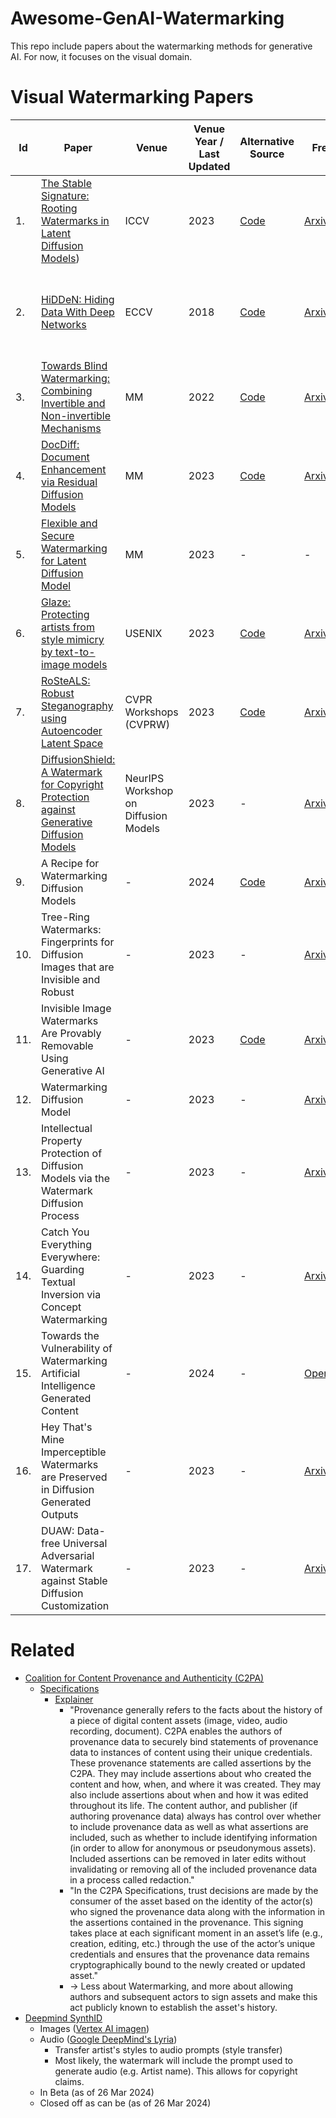 # Awesome-GenAI-Watermarking
This repo include papers about the watermarking methods for generative AI. For now, it focuses on the visual domain.
   
# Visual Watermarking Papers
| Id  | Paper                                                                                                                                                                                                                         | Venue                                | Venue Year / Last Updated | Alternative Source                                               | Free PDF                                                 | Notes                                                                           |
|-----|-------------------------------------------------------------------------------------------------------------------------------------------------------------------------------------------------------------------------------|--------------------------------------|---------------------------|------------------------------------------------------------------|----------------------------------------------------------|---------------------------------------------------------------------------------|
| 1.  | [The Stable Signature: Rooting Watermarks in Latent Diffusion Models](https://openaccess.thecvf.com/content/ICCV2023/html/Fernandez_The_Stable_Signature_Rooting_Watermarks_in_Latent_Diffusion_Models_ICCV_2023_paper.html)) | ICCV                                 | 2023                      | [Code](https://github.com/facebookresearch/stable_signature.git) | [Arxiv](https://arxiv.org/abs/2303.15435)                | -                                                                               |
| 2.  | [HiDDeN: Hiding Data With Deep Networks](https://dl.acm.org/doi/abs/10.1007/978-3-030-01267-0_40)                                                                                                                             | ECCV                                 | 2018                      | [Code](https://github.com/jirenz/HiDDeN)                         | [Arxiv](https://arxiv.org/pdf/1807.09937.pdf)            | - Main tool used in 1.<br>- Contains differentiable approx. of JPEG compression |
| 3.  | [Towards Blind Watermarking: Combining Invertible and Non-invertible Mechanisms](https://dl.acm.org/doi/abs/10.1145/3503161.3547950)                                                                                          | MM                                   | 2022                      | [Code](https://github.com/rmpku/CIN)                             | [Arxiv](https://arxiv.org/abs/2212.12678)                | -                                                                               |
| 4.  | [DocDiff: Document Enhancement via Residual Diffusion Models](https://dl.acm.org/doi/abs/10.1145/3581783.3611730)                                                                                                             | MM                                   | 2023                      | [Code](https://github.com/Royalvice/DocDiff)                     | [Arxiv](https://arxiv.org/abs/2305.03892)                | -                                                                               |
| 5.  | [Flexible and Secure Watermarking for Latent Diffusion Model](https://dl.acm.org/doi/10.1145/3581783.3612448)                                                                                                                 | MM                                   | 2023                      | -                                                                | -                                                        | -                                                                               |
| 6.  | [Glaze: Protecting artists from style mimicry by text-to-image models](https://www.usenix.org/conference/usenixsecurity23/presentation/shan)                                                                                  | USENIX                               | 2023                      | [Code](https://github.com/EspacioLatente/Glaze.git)              | [Arxiv](https://arxiv.org/abs/2302.04222)                | -                                                                               |
| 7.  | [RoSteALS: Robust Steganography using Autoencoder Latent Space](https://ieeexplore.ieee.org/document/10208817)                                                                                                                | CVPR Workshops (CVPRW)               | 2023                      | [Code](https://github.com/coriverchen/Robust_Steganography.git)  | [Arxiv](https://arxiv.org/abs/2304.03400)                | -                                                                               |
| 8.  | [DiffusionShield: A Watermark for Copyright Protection against Generative Diffusion Models](https://neurips.cc/virtual/2023/74895)                                                                                            | NeurIPS Workshop on Diffusion Models | 2023                      | -                                                                | [Arxiv](https://arxiv.org/abs/2306.04642)                | -                                                                               |
| 9.  | A Recipe for Watermarking Diffusion Models                                                                                                                                                                                    | -                                    | 2024                      | [Code](https://github.com/yunqing-me/WatermarkDM.git)            | [Arxiv](https://arxiv.org/abs/2303.10137)                | -                                                                               |
| 10. | Tree-Ring Watermarks: Fingerprints for Diffusion Images that are Invisible and Robust                                                                                                                                         | -                                    | 2023                      | -                                                                | [Arxiv](https://arxiv.org/abs/2305.20030)                | -                                                                               |
| 11. | Invisible Image Watermarks Are Provably Removable Using Generative AI                                                                                                                                                         | -                                    | 2023                      | [Code](https://github.com/XuandongZhao/WatermarkAttacker.git)    | [Arxiv](https://arxiv.org/abs/2306.01953)                | -                                                                               |
| 12. | Watermarking Diffusion Model                                                                                                                                                                                                  | -                                    | 2023                      | -                                                                | [Arxiv](https://arxiv.org/abs/2305.12502)                | -                                                                               |
| 13. | Intellectual Property Protection of Diffusion Models via the Watermark Diffusion Process                                                                                                                                      | -                                    | 2023                      | -                                                                | [Arxiv](https://arxiv.org/abs/2306.03436)                | -                                                                               |
| 14. | Catch You Everything Everywhere: Guarding Textual Inversion via Concept Watermarking                                                                                                                                          | -                                    | 2023                      | -                                                                | [Arxiv](https://arxiv.org/abs/2309.05940)                | -                                                                               |
| 15. | Towards the Vulnerability of Watermarking Artificial Intelligence Generated Content                                                                                                                                           | -                                    | 2024                      | -                                                                | [OpenReview](https://openreview.net/forum?id=xY4861TVUc) | -                                                                               |
| 16. | Hey That's Mine Imperceptible Watermarks are Preserved in Diffusion Generated Outputs                                                                                                                                         | -                                    | 2023                      | -                                                                | [Arxiv](https://arxiv.org/abs/2308.11123)                | -                                                                               |
| 17. | DUAW: Data-free Universal Adversarial Watermark against Stable Diffusion Customization                                                                                                                                        | -                                    | 2023                      | -                                                                | [Arxiv](https://arxiv.org/abs/2308.09889)                | -                                                                               |

# Related
- [Coalition for Content Provenance and Authenticity (C2PA)](https://c2pa.org/)
  - [Specifications](https://c2pa.org/specifications/specifications/1.3/index.html)
    - [Explainer](https://c2pa.org/specifications/specifications/1.2/explainer/Explainer.html)
      - "Provenance generally refers to the facts about the history of a piece of digital content assets (image, video, audio recording, document). C2PA enables the authors of provenance data to securely bind statements of provenance data to instances of content using their unique credentials. These provenance statements are called assertions by the C2PA. They may include assertions about who created the content and how, when, and where it was created. They may also include assertions about when and how it was edited throughout its life. The content author, and publisher (if authoring provenance data) always has control over whether to include provenance data as well as what assertions are included, such as whether to include identifying information (in order to allow for anonymous or pseudonymous assets). Included assertions can be removed in later edits without invalidating or removing all of the included provenance data in a process called redaction."
      - "In the C2PA Specifications, trust decisions are made by the consumer of the asset based on the identity of the actor(s) who signed the provenance data along with the information in the assertions contained in the provenance. This signing takes place at each significant moment in an asset’s life (e.g., creation, editing, etc.) through the use of the actor’s unique credentials and ensures that the provenance data remains cryptographically bound to the newly created or updated asset."
      - -> Less about Watermarking, and more about allowing authors and subsequent actors to sign assets and make this act publicly known to establish the asset's history. 
- [Deepmind SynthID](https://deepmind.google/technologies/synthid/)
  - Images ([Vertex AI imagen](https://cloud.google.com/vertex-ai/generative-ai/docs/image/overview))
  - Audio ([Google DeepMind's Lyria](https://deepmind.google/discover/blog/transforming-the-future-of-music-creation/))
    - Transfer artist's styles to audio prompts (style transfer)
    - Most likely, the watermark will include the prompt used to generate audio (e.g. Artist name). This allows for copyright claims.
  - In Beta (as of 26 Mar 2024)
  - Closed off as can be (as of 26 Mar 2024)

